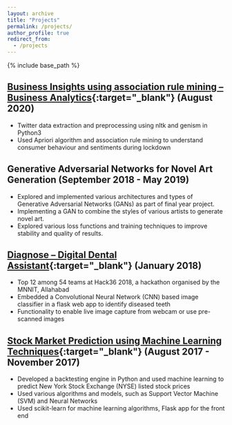 ```yaml
---
layout: archive
title: "Projects"
permalink: /projects/
author_profile: true
redirect_from:
  - /projects
---
```


{% include base_path %}

## [Business Insights using association rule mining – Business Analytics](https://github.com/danishsaeed2/analytics_projects/tree/master/ba_project){:target="_blank"} (August 2020)
- Twitter data extraction and preprocessing using nltk and genism in Python3
- Used Apriori algorithm and association rule mining to understand consumer behaviour and sentiments during lockdown

## Generative Adversarial Networks for Novel Art Generation (September 2018 - May 2019)
- Explored and implemented various architectures and types of Generative Adversarial Networks (GANs) as part of final year project.
- Implementing a GAN to combine the styles of various artists to generate novel art.
- Explored various loss functions and training techniques to improve stability and quality of results.

## [Diagnose – Digital Dental Assistant](https://github.com/danishsaeed2/Diagnose-hack36){:target="_blank"} (January 2018)
- Top 12 among 54 teams at Hack36 2018, a hackathon organised by the MNNIT, Allahabad
- Embedded a Convolutional Neural Network (CNN) based image classifier in a flask web app to identify diseased teeth
- Functionality to enable live image capture from webcam or use pre-scanned images

## [Stock Market Prediction using Machine Learning Techniques](https://github.com/danishsaeed2/finance-ml){:target="_blank"} (August 2017 - November 2017)
- Developed a backtesting engine in Python and used machine learning to predict New York Stock Exchange (NYSE) listed stock prices
- Used various algorithms and models, such as Support Vector Machine (SVM) and Neural Networks
- Used scikit-learn for machine learning algorithms, Flask app for the front end